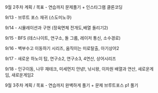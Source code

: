 9월 2주차 계획 / 목표 - 연습까지 문제풀기 + 인스타그램 클론코딩

9/13 - 브루트 포스 재귀 (스도미노쿠)

9/14 - 시뮬레이션과 구현 (정육면체 전개도,배열 돌리기2)

9/15 - BFS (데스나이트, 연구소, 돌 그룹, 레이저 통신, 소수경로)

9/16 - 벽부수고 이동하기 시리즈, 움직이는 미로탈출, 아기상어2

9/17 - 새로운 하노이 탑, 연구소2, 연구소3, 4연산, 상어시리즈

9/18 - 인구이동, 나무 재테크, 미세먼지 안녕!, 낚시왕, 이차원 배열과 연산, 새로운게임, 새로운게임2



9월 3주차 계획 / 목표 - 연습까지 완벽하게 풀기 + 문제 브루트포스 p1 풀기



